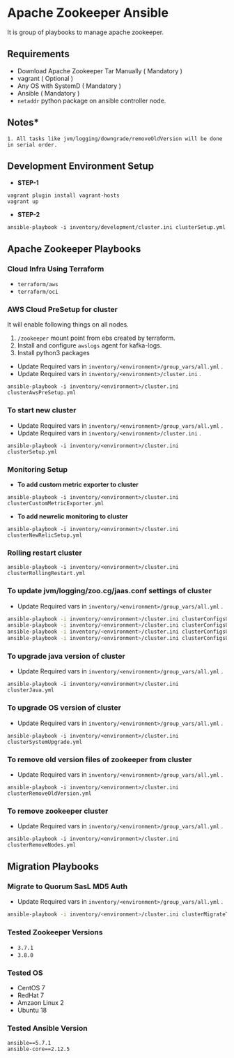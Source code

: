 # Apache Zookeeper Ansible

It is group of playbooks to manage apache zookeeper.

## **Requirements**
* Download Apache Zookeeper Tar Manually ( Mandatory )
* vagrant ( Optional )
* Any OS with SystemD ( Mandatory )
* Ansible ( Mandatory )
* `netaddr` python package on ansible controller node.

## **Notes***
```
1. All tasks like jvm/logging/downgrade/removeOldVersion will be done in serial order.
```

## **Development Environment Setup**
* **STEP-1**
```
vagrant plugin install vagrant-hosts
vagrant up
```

* **STEP-2**
```
ansible-playbook -i inventory/development/cluster.ini clusterSetup.yml
```

## **Apache Zookeeper Playbooks**

### **Cloud Infra Using Terraform**

* `terraform/aws`
* `terraform/oci`

### **AWS Cloud PreSetup for cluster**
It will enable following things on all nodes.

1. `/zookeeper` mount point from ebs created by terraform.
2. Install and configure `awslogs` agent for kafka-logs.
3. Install python3 packages

* Update Required vars in ```inventory/<environment>/group_vars/all.yml``` .
* Update Required vars in ```inventory/<environment>/cluster.ini``` .

```ansible-playbook -i inventory/<environment>/cluster.ini clusterAwsPreSetup.yml```

### **To start new cluster**
* Update Required vars in ```inventory/<environment>/group_vars/all.yml``` .
* Update Required vars in ```inventory/<environment>/cluster.ini``` .

```ansible-playbook -i inventory/<environment>/cluster.ini clusterSetup.yml```

### **Monitoring Setup**
* **To add custom metric exporter to cluster**

```ansible-playbook -i inventory/<environment>/cluster.ini clusterCustomMetricExporter.yml```

* **To add newrelic monitoring to cluster**

```ansible-playbook -i inventory/<environment>/cluster.ini clusterNewRelicSetup.yml```

### **Rolling restart cluster**

```ansible-playbook -i inventory/<environment>/cluster.ini clusterRollingRestart.yml```

### **To update jvm/logging/zoo.cg/jaas.conf settings of cluster**
* Update Required vars in ```inventory/<environment>/group_vars/all.yml``` .
```bash
ansible-playbook -i inventory/<environment>/cluster.ini clusterConfigsUpdate.yml -e zookeeperConfigFile=zoo.cfg
ansible-playbook -i inventory/<environment>/cluster.ini clusterConfigsUpdate.yml -e zookeeperConfigFile=java.env
ansible-playbook -i inventory/<environment>/cluster.ini clusterConfigsUpdate.yml -e zookeeperConfigFile=jaas.conf
ansible-playbook -i inventory/<environment>/cluster.ini clusterConfigsUpdate.yml -e zookeeperConfigFile=log4j.properties
```

### **To upgrade java version of cluster**
* Update Required vars in ```inventory/<environment>/group_vars/all.yml``` .

```ansible-playbook -i inventory/<environment>/cluster.ini clusterJava.yml```

### **To upgrade OS version of cluster**
* Update Required vars in ```inventory/<environment>/group_vars/all.yml``` .

```ansible-playbook -i inventory/<environment>/cluster.ini clusterSystemUpgrade.yml```

### **To remove old version files of zookeeper from cluster**
* Update Required vars in ```inventory/<environment>/group_vars/all.yml``` .

```ansible-playbook -i inventory/<environment>/cluster.ini clusterRemoveOldVersion.yml```

### **To remove zookeeper cluster**
* Update Required vars in ```inventory/<environment>/group_vars/all.yml``` .

```ansible-playbook -i inventory/<environment>/cluster.ini clusterRemoveNodes.yml```

## **Migration Playbooks**

### **Migrate to Quorum SasL MD5 Auth**
* Update Required vars in ```inventory/<environment>/group_vars/all.yml``` .

```bash
ansible-playbook -i inventory/<environment>/cluster.ini clusterMigrateToSasLAuth.yml
```

### **Tested Zookeeper Versions**
* `3.7.1`
* `3.8.0`

### **Tested OS**
* CentOS 7
* RedHat 7
* Amzaon Linux 2
* Ubuntu 18

### **Tested Ansible Version**
```
ansible==5.7.1
ansible-core==2.12.5
```
